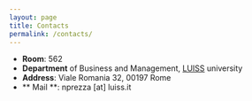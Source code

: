 ```yaml
---
layout: page
title: Contacts
permalink: /contacts/
---
```



- **Room**: 562
- **Department** of Business and Management,
[LUISS](https://www.unipi.it/) university
- **Address**: Viale Romania 32, 00197 Rome
- ** Mail **: nprezza [at] luiss.it
